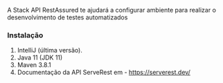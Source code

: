A Stack API RestAssured te ajudará a configurar ambiente para realizar o desenvolvimento de testes automatizados

### Instalação

1. IntelliJ (última versão).
2. Java 11 (JDK 11)
3. Maven 3.8.1
4. Documentação da API ServeRest em - https://serverest.dev/